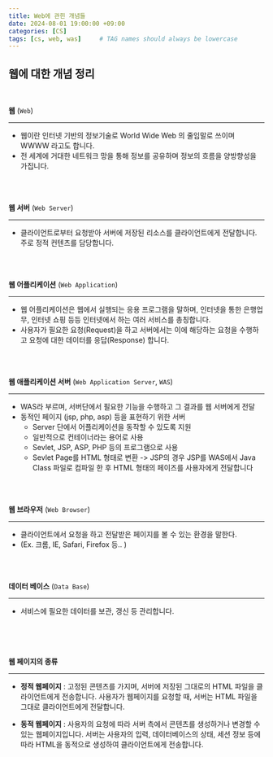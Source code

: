 ```yaml
---
title: Web에 관힌 개념들
date: 2024-08-01 19:00:00 +09:00
categories: [CS]
tags: [cs, web, was]     # TAG names should always be lowercase
---
```



## 웹에 대한 개념 정리

<br> 

**웹** (`Web`)  
- - -
- 웹이란 인터넷 기반의 정보기술로 World Wide Web 의 줄임말로 쓰이며 WWWW 라고도 합니다.  
- 전 세계에 거대한 네트워크 망을 통해 정보를 공유하며 정보의 흐름을 양방향성을 가집니다.
<br>  
<br>  

**웹 서버** (`Web Server`)   
- - -
- 클라이언트로부터 요청받아 서버에 저장된 리소스를 클라이언트에게 전달합니다. 주로 정적 컨텐츠를 담당합니다.
<br>  
<br>  

**웹 어플리케이션** (`Web Application`)  
- - - 
- 웹 어플리케이션은 웹에서 실행되는 응용 프로그램을 말하며, 인터넷을 통한 은행업무, 인터넷 쇼핑 등등 인터넷에서 하는 여러 서비스를 총칭합니다. 
- 사용자가 필요한 요청(Request)을 하고 서버에서는 이에 해당하는 요청을 수행하고 요청에 대한 데이터를 응답(Response) 합니다.
<br>  
<br>  

**웹 애플리케이션 서버** (`Web Application Server`, `WAS`)   
- - -
- WAS라 부르며, 서버단에서 필요한 기능을 수행하고 그 결과를 웹 서버에게 전달
- 동적인 페이지 (jsp, php, asp) 등을 표현하기 위한 서버
  - Server 단에서 어플리케이션을 동작할 수 있도록 지원
  - 일반적으로 컨테이너라는 용어로 사용
  - Sevlet, JSP, ASP, PHP 등의 프로그램으로 사용
  - Sevlet Page를 HTML 형태로 변환 -> JSP의 경우 JSP를 WAS에서 Java Class 파일로 컴파일 한 후 HTML 형태의 페이즈를 사용자에게 전달합니다
<br>  
<br>  

**웹 브라우저** (`Web Browser`)   
- - -
- 클라이언트에서 요청을 하고 전달받은 페이지를 볼 수 있는 환경을 말한다. 
- (Ex. 크롬, IE, Safari, Firefox 등.. )
<br>  
<br>  

**데이터 베이스** (`Data Base`)   
- - -
- 서비스에 필요한 데이터를 보관, 갱신 등 관리합니다.
<br>
<br>
<br>


**웹 페이지의 종류**  
- - -

- **정적 웹페이지** : 고정된 콘텐츠를 가지며, 서버에 저장된 그대로의 HTML 파일을 클라이언트에게 전송합니다. 사용자가 웹페이지를 요청할 때, 서버는 HTML 파일을 그대로 클라이언트에게 전달합니다. 

- **동적 웹페이지** : 사용자의 요청에 따라 서버 측에서 콘텐츠를 생성하거나 변경할 수 있는 웹페이지입니다. 서버는 사용자의 입력, 데이터베이스의 상태, 세션 정보 등에 따라 HTML을 동적으로 생성하여 클라이언트에게 전송합니다.

<br>  
